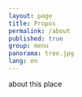 ```yaml
---
layout: page
title: Propos
permalink: /about
published: true
group: menu
panorama: tree.jpg
lang: en
---
```


about this place
